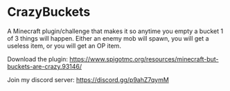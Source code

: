 # CrazyBuckets
A Minecraft plugin/challenge that makes it so anytime you empty a bucket 1 of 3 things will happen. Either an enemy mob will spawn, you will get a useless item, or you will get an OP item.

Download the plugin: https://www.spigotmc.org/resources/minecraft-but-buckets-are-crazy.93146/

Join my discord server: https://discord.gg/p9ahZ7qymM

